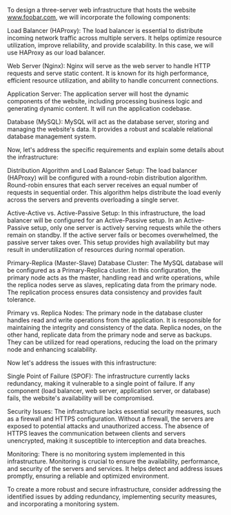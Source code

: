 To design a three-server web infrastructure that hosts the website www.foobar.com, we will incorporate the following components:

Load Balancer (HAProxy):
The load balancer is essential to distribute incoming network traffic across multiple servers. It helps optimize resource utilization, improve reliability, and provide scalability. In this case, we will use HAProxy as our load balancer.

Web Server (Nginx):
Nginx will serve as the web server to handle HTTP requests and serve static content. It is known for its high performance, efficient resource utilization, and ability to handle concurrent connections.

Application Server:
The application server will host the dynamic components of the website, including processing business logic and generating dynamic content. It will run the application codebase.

Database (MySQL):
MySQL will act as the database server, storing and managing the website's data. It provides a robust and scalable relational database management system.

Now, let's address the specific requirements and explain some details about the infrastructure:

Distribution Algorithm and Load Balancer Setup:
The load balancer (HAProxy) will be configured with a round-robin distribution algorithm. Round-robin ensures that each server receives an equal number of requests in sequential order. This algorithm helps distribute the load evenly across the servers and prevents overloading a single server.

Active-Active vs. Active-Passive Setup:
In this infrastructure, the load balancer will be configured for an Active-Passive setup. In an Active-Passive setup, only one server is actively serving requests while the others remain on standby. If the active server fails or becomes overwhelmed, the passive server takes over. This setup provides high availability but may result in underutilization of resources during normal operation.

Primary-Replica (Master-Slave) Database Cluster:
The MySQL database will be configured as a Primary-Replica cluster. In this configuration, the primary node acts as the master, handling read and write operations, while the replica nodes serve as slaves, replicating data from the primary node. The replication process ensures data consistency and provides fault tolerance.

Primary vs. Replica Nodes:
The primary node in the database cluster handles read and write operations from the application. It is responsible for maintaining the integrity and consistency of the data. Replica nodes, on the other hand, replicate data from the primary node and serve as backups. They can be utilized for read operations, reducing the load on the primary node and enhancing scalability.

Now let's address the issues with this infrastructure:

Single Point of Failure (SPOF):
The infrastructure currently lacks redundancy, making it vulnerable to a single point of failure. If any component (load balancer, web server, application server, or database) fails, the website's availability will be compromised.

Security Issues:
The infrastructure lacks essential security measures, such as a firewall and HTTPS configuration. Without a firewall, the servers are exposed to potential attacks and unauthorized access. The absence of HTTPS leaves the communication between clients and servers unencrypted, making it susceptible to interception and data breaches.

Monitoring:
There is no monitoring system implemented in this infrastructure. Monitoring is crucial to ensure the availability, performance, and security of the servers and services. It helps detect and address issues promptly, ensuring a reliable and optimized environment.

To create a more robust and secure infrastructure, consider addressing the identified issues by adding redundancy, implementing security measures, and incorporating a monitoring system.
